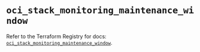 # `oci_stack_monitoring_maintenance_window`

Refer to the Terraform Registry for docs: [`oci_stack_monitoring_maintenance_window`](https://registry.terraform.io/providers/hashicorp/oci/7.19.0/docs/resources/stack_monitoring_maintenance_window).
